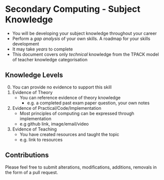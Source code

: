 Secondary Computing - Subject Knowledge
=======================================

* You will be developing your subject knowledge throughout your career
* Perform a _gap analysis_ of your own skills. A roadmap for your skills development
* It may take _years_ to complete
* This document covers only _technical_ knowledge from the TPACK model of teacher knowledge categorisation


Knowledge Levels
----------------
0. You can provide no evidence to support this skill
1. Evidence of Theory
    * You can reference evidence of theory knowledge
        * e.g. a completed past exam paper question, your own notes
2. Evidence of Practical/Code/Implementation
    * Most principles of computing can be expressed through implementation
    * e.g github link, image/email/video
3. Evidence of Teaching
    * You have created resources and taught the topic
    * e.g. link to resources


Contributions
-------------

Please feel free to submit alterations, modifications, additions, removals in the form of a pull request.
